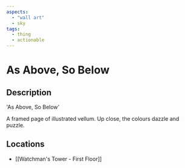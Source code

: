 ```yaml
---
aspects:
  - "wall art"
  - sky
tags:
  - thing
  - actionable
---
```


# As Above, So Below

## Description
'As Above, So Below'

A framed page of illustrated vellum. Up close, the colours dazzle and puzzle.
## Locations
- [[Watchman's Tower - First Floor]]